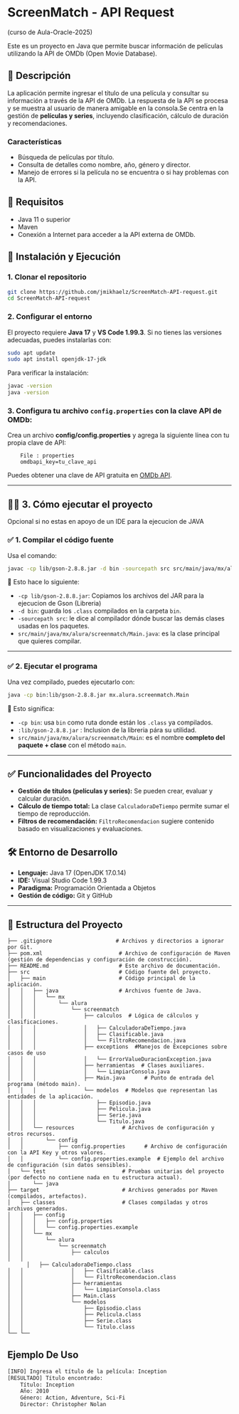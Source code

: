 # ScreenMatch - API Request

(curso de Aula-Oracle-2025)

Este es un proyecto en Java que permite buscar información de películas utilizando la API de OMDb (Open Movie Database).

## 📌 Descripción

La aplicación permite ingresar el título de una película y consultar su información a través de la API de OMDb. La respuesta de la API se procesa y se muestra al usuario de manera amigable en la consola.Se centra en la gestión de **películas y series**, incluyendo clasificación, cálculo de duración y recomendaciones.

### Características

- Búsqueda de películas por título.
- Consulta de detalles como nombre, año, género y director.
- Manejo de errores si la película no se encuentra o si hay problemas con la API.

## 📌 Requisitos

- Java 11 o superior
- Maven
- Conexión a Internet para acceder a la API externa de OMDb.

## 🚀 Instalación y Ejecución

### **1. Clonar el repositorio**

```sh
git clone https://github.com/jmikhaelz/ScreenMatch-API-request.git
cd ScreenMatch-API-request
```

### **2. Configurar el entorno**

El proyecto requiere **Java 17** y **VS Code 1.99.3**. Si no tienes las versiones adecuadas, puedes instalarlas con:

```sh
sudo apt update
sudo apt install openjdk-17-jdk
```

Para verificar la instalación:

```sh
javac -version
java -version
```

### **3. Configura tu archivo `config.properties` con la clave API de OMDb:**

Crea un archivo **config/config.properties** y agrega la siguiente línea con tu propia clave de API:

```plaintext
    File : properties
    omdbapi_key=tu_clave_api
```

Puedes obtener una clave de API gratuita en [OMDb API](http://www.omdbapi.com/).

---

## 🏃‍♂️ **3. Cómo ejecutar el proyecto**

Opcional si no estas en apoyo de un IDE para la ejecucion de JAVA

### ✅ **1. Compilar el código fuente**

Usa el comando:

```sh
javac -cp lib/gson-2.8.8.jar -d bin -sourcepath src src/main/java/mx/alura/screenmatch/*.java

```

📌 Esto hace lo siguiente:

- `-cp lib/gson-2.8.8.jar`: Copiamos los archivos del JAR para la ejecucion de Gson (Libreria)
- `-d bin`: guarda los `.class` compilados en la carpeta `bin`.
- `-sourcepath src`: le dice al compilador dónde buscar las demás clases usadas en los paquetes.
- `src/main/java/mx/alura/screenmatch/Main.java`: es la clase principal que quieres compilar.

---

### ✅ **2. Ejecutar el programa**

Una vez compilado, puedes ejecutarlo con:

```sh
java -cp bin:lib/gson-2.8.8.jar mx.alura.screenmatch.Main
```

📌 Esto significa:

- `-cp bin`: usa `bin` como ruta donde están los `.class` ya compilados.
- `:lib/gson-2.8.8.jar` : Inclusion de la libreria pára su utilidad.
- `src/main/java/mx/alura/screenmatch/Main`: es el nombre **completo del paquete + clase** con el método `main`.

---

## ✅ Funcionalidades del Proyecto

- **Gestión de títulos (películas y series):** Se pueden crear, evaluar y calcular duración.
- **Cálculo de tiempo total:** La clase `CalculadoraDeTiempo` permite sumar el tiempo de reproducción.
- **Filtros de recomendación:** `FiltroRecomendacion` sugiere contenido basado en visualizaciones y evaluaciones.

## 🛠️ Entorno de Desarrollo

- **Lenguaje:** Java 17 (OpenJDK 17.0.14)
- **IDE:** Visual Studio Code 1.99.3
- **Paradigma:** Programación Orientada a Objetos
- **Gestión de código:** Git y GitHub

---

## 📂 **Estructura del Proyecto**

```plaintext
├── .gitignore                    # Archivos y directorios a ignorar por Git.
├── pom.xml                        # Archivo de configuración de Maven (gestión de dependencias y configuración de construcción).
├── README.md                      # Este archivo de documentación.
├── src                            # Código fuente del proyecto.
│   ├── main                       # Código principal de la aplicación.
│   │   ├── java                   # Archivos fuente de Java.
│   │   │   └── mx
│   │   │       └── alura
│   │   │           └── screenmatch
│   │   │               ├── calculos  # Lógica de cálculos y clasificaciones.
│   │   │               │   ├── CalculadoraDeTiempo.java
│   │   │               │   ├── Clasificable.java
│   │   │               │   └── FiltroRecomendacion.java
│   │   │               ├── exceptions  #Manejos de Excepciones sobre casos de uso
│   │   │               │   └── ErrorValueDuracionException.java
│   │   │               ├── herramientas  # Clases auxiliares.
│   │   │               │   └── LimpiarConsola.java
│   │   │               ├── Main.java      # Punto de entrada del programa (método main).
│   │   │               └── modelos  # Modelos que representan las entidades de la aplicación.
│   │   │                   ├── Episodio.java
│   │   │                   ├── Pelicula.java
│   │   │                   ├── Serie.java
│   │   │                   └── Titulo.java
│   │   └── resources               # Archivos de configuración y otros recursos.
│   │       └── config
│   │           ├── config.properties      # Archivo de configuración con la API Key y otros valores.
│   │           └── config.properties.example  # Ejemplo del archivo de configuración (sin datos sensibles).
│   └── test                        # Pruebas unitarias del proyecto (por defecto no contiene nada en tu estructura actual).
│       └── java
├── target                          # Archivos generados por Maven (compilados, artefactos).
│   ├── classes                     # Clases compiladas y otros archivos generados.
│   │   ├── config
│   │   │   ├── config.properties
│   │   │   └── config.properties.example
│   │   └── mx
│   │       └── alura
│   │           └── screenmatch
│   │               ├── calculos
│   │     
      │   ├── CalculadoraDeTiempo.class
│   │               │   ├── Clasificable.class
│   │               │   └── FiltroRecomendacion.class
│   │               ├── herramientas
│   │               │   └── LimpiarConsola.class
│   │               ├── Main.class
│   │               └── modelos
│   │                   ├── Episodio.class
│   │                   ├── Pelicula.class
│   │                   ├── Serie.class
│   │                   └── Titulo.class
└── └── 
```

## Ejemplo De Uso

```bash
[INFO] Ingresa el título de la película: Inception
[RESULTADO] Título encontrado:
    Título: Inception
    Año: 2010
    Género: Action, Adventure, Sci-Fi
    Director: Christopher Nolan
```
